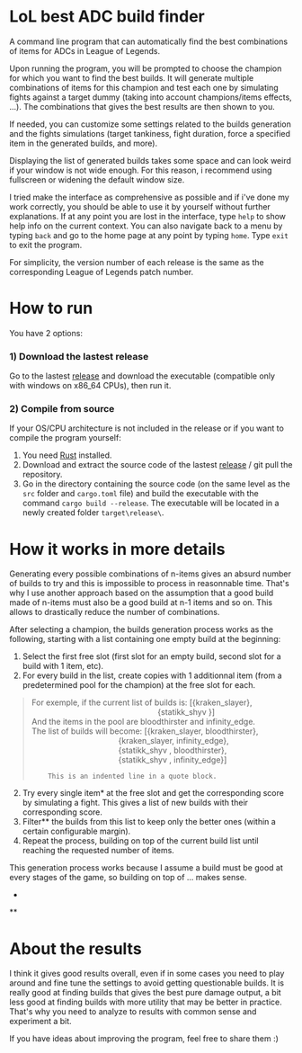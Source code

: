 # LoL best ADC build finder
A command line program that can automatically find the best combinations of items for ADCs in League of Legends.

Upon running the program, you will be prompted to choose the champion for which you want to find the best builds. It will generate multiple combinations of items for this champion and test each one by simulating fights against a target dummy (taking into account champions/items effects, ...). The combinations that gives the best results are then shown to you.

If needed, you can customize some settings related to the builds generation and the fights simulations (target tankiness, fight duration, force a specified item in the generated builds, and more).

Displaying the list of generated builds takes some space and can look weird if your window is not wide enough. For this reason, i recommend using fullscreen or widening the default window size.

I tried make the interface as comprehensive as possible and if i've done my work correctly, you should be able to use it by yourself without further explanations. If at any point you are lost in the interface, type `help` to show help info on the current context. You can also navigate back to a menu by typing `back` and go to the home page at any point by typing `home`. Type `exit` to exit the program.

For simplicity, the version number of each release is the same as the corresponding League of Legends patch number.

# How to run
You have 2 options:

### 1) Download the lastest release
Go to the lastest [release](https://github.com/trimix3d/lol_best_adc_build_finder/releases) and download the executable (compatible only with windows on x86_64 CPUs), then run it.

### 2) Compile from source
If your OS/CPU architecture is not included in the release or if you want to compile the program yourself:
1. You need [Rust](https://www.rust-lang.org/tools/install) installed.
2. Download and extract the source code of the lastest [release](https://github.com/trimix3d/lol_best_adc_build_finder/releases) / git pull the repository.
3. Go in the directory containing the source code (on the same level as the `src` folder and `cargo.toml` file) and build the executable with the command ```cargo build --release```. The executable will be located in a newly created folder `target\release\`.

# How it works in more details
Generating every possible combinations of n-items gives an absurd number of builds to try and this is impossible to process in reasonnable time. That's why I use another approach based on the assumption that a good build made of n-items must also be a good build at n-1 items and so on. This allows to drastically reduce the number of combinations.

After selecting a champion, the builds generation process works as the following, starting with a list containing one empty build at the beginning:
1. Select the first free slot (first slot for an empty build, second slot for a build with 1 item, etc).
2. For every build in the list, create copies with 1 additionnal item (from a predetermined pool for the champion) at the free slot for each.
> For exemple, if the current list of builds is: [{kraken_slayer},</br>
> &emsp;&emsp;&emsp;&emsp;&emsp;&emsp;&emsp;&emsp;&emsp;&emsp;&emsp;&emsp;&emsp;&emsp;&emsp;&emsp;{statikk_shyv }]</br>
> And the items in the pool are bloodthirster and infinity_edge.</br>
> The list of builds will become: [{kraken_slayer, bloodthirster},</br>
> &emsp;&emsp;&emsp;&emsp;&emsp;&emsp;&emsp;&emsp;&emsp;&emsp;&emsp;{kraken_slayer, infinity_edge},</br>
> &emsp;&emsp;&emsp;&emsp;&emsp;&emsp;&emsp;&emsp;&emsp;&emsp;&emsp;{statikk_shyv , bloodthirster},</br>
> &emsp;&emsp;&emsp;&emsp;&emsp;&emsp;&emsp;&emsp;&emsp;&emsp;&emsp;{statikk_shyv , infinity_edge}]</br>
> ```
>     This is an indented line in a quote block.
> ```

2. Try every single item* at the free slot and get the corresponding score by simulating a fight. This gives a list of new builds with their corresponding score.
3. Filter** the builds from this list to keep only the better ones (within a certain configurable margin).
4. Repeat the process, building on top of the current build list until reaching the requested number of items.

This generation process works because I assume a build must be good at every stages of the game, so building on top of ... makes sense.

*
**

# About the results
I think it gives good results overall, even if in some cases you need to play around and fine tune the settings to avoid getting questionable builds.
It is really good at finding builds that gives the best pure damage output, a bit less good at finding builds with more utility that may be better in practice. That's why you need to analyze to results with common sense and experiment a bit.

If you have ideas about improving the program, feel free to share them :)